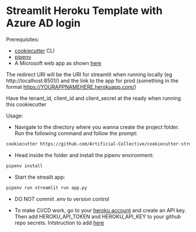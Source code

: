 # Streamlit Heroku Template with Azure AD login

Prerequisites:

- [cookiecutter](https://github.com/cookiecutter/cookiecutter) CLI
- [pipenv](https://pipenv.pypa.io/en/latest/)
- A Microsoft web app as shown [here](https://learn.microsoft.com/en-us/azure/active-directory/develop/web-app-quickstart?tabs=windows&pivots=devlang-python)

The redirect URI will be the URI for streamlit when running locally (eg http://localhost:8501/) and the link to the app for prod (something in the format https://YOURAPPNAMEHERE.herokuapp.com/)

Have the tenant_id, client_id and client_secret at the ready when running this cookiecutter

Usage:

- Navigate to the directory where you wanna create the project folder. Run the following command and follow the prompt:
```bash
cookiecutter https://github.com/Artificial-Collective/cookiecutter-streamlit-heroku
```


- Head inside the folder and install the pipenv environment:
```bash
pipenv install
```

- Start the strealit app:
```bash
pipenv run streamlit run app.py
```

- DO NOT commit .env to version control

- To make CI/CD work, go to your [heroku account](https://dashboard.heroku.com/account) and create an API key. Then add HEROKU_API_TOKEN and HEROKU_API_KEY to your github repo secrets. Intstruction to add [here](https://docs.github.com/en/actions/security-guides/encrypted-secrets#creating-encrypted-secrets-for-a-repository)

